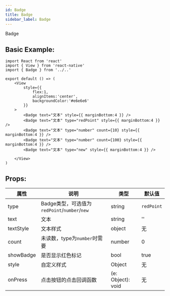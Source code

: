 ```yaml
---
id: Badge
title: Badge
sidebar_label: Badge
---
```


Badge

## Basic Example:

```SnackPlayer name=Badge-simple
import React from 'react'
import { View } from 'react-native'
import { Badge } from '../..'

export default () => (
    <View
        style={{
            flex:1,
            alignItems:'center',
            backgroundColor:'#e6e6e6'
        }}
    >
        <Badge text="文本" style={{ marginBottom:4 }} />
        <Badge text="文本" type="redPoint" style={{ marginBottom:4 }} />
        <Badge text="文本" type="number" count={10} style={{ marginBottom:4 }} />
        <Badge text="文本" type="number" count={100} style={{ marginBottom:4 }} />
        <Badge text="文本" type="new" style={{ marginBottom:4 }} />

    </View>
)
```

## Props:

属性 | 说明 | 类型 | 默认值
----|-----|------|------
| type    | Badge类型，可选值为`redPoint`/`number`/`new` |   string   |   `redPoint`  |
| text   |   文本   |   string   |    ''  |
| textStyle   |   文本样式  |   object   |   无    |
| count   |   未读数，type为`number`时需要   |   number    |    0    |
| showBadge   |  是否显示红色标记   |   bool   |   true  |
| style    | 自定义样式 |   Object  | 无 |
| onPress    | 点击按钮的点击回调函数 | (e: Object): void |   无  |

